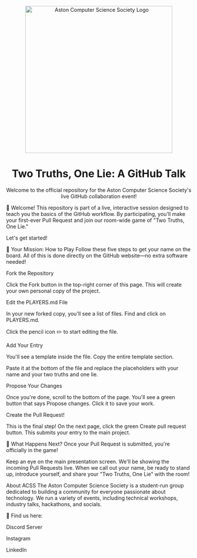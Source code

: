 <p align="center">
<img src="https://www.google.com/search?q=https://i.imgur.com/2c0d8gH.png" alt="Aston Computer Science Society Logo" width="400"/>
</p>

<h1 align="center">Two Truths, One Lie: A GitHub Talk</h1>

<p align="center">
Welcome to the official repository for the Aston Computer Science Society's live GitHub collaboration event!
</p>

👋 Welcome!
This repository is part of a live, interactive session designed to teach you the basics of the GitHub workflow. By participating, you'll make your first-ever Pull Request and join our room-wide game of "Two Truths, One Lie."

Let's get started!

🚀 Your Mission: How to Play
Follow these five steps to get your name on the board. All of this is done directly on the GitHub website—no extra software needed!

Fork the Repository

Click the Fork button in the top-right corner of this page. This will create your own personal copy of the project.

Edit the PLAYERS.md File

In your new forked copy, you'll see a list of files. Find and click on PLAYERS.md.

Click the pencil icon ✏️ to start editing the file.

Add Your Entry

You'll see a template inside the file. Copy the entire template section.

Paste it at the bottom of the file and replace the placeholders with your name and your two truths and one lie.

Propose Your Changes

Once you're done, scroll to the bottom of the page. You'll see a green button that says Propose changes. Click it to save your work.

Create the Pull Request!

This is the final step! On the next page, click the green Create pull request button. This submits your entry to the main project.

🤔 What Happens Next?
Once your Pull Request is submitted, you're officially in the game!

Keep an eye on the main presentation screen. We'll be showing the incoming Pull Requests live. When we call out your name, be ready to stand up, introduce yourself, and share your "Two Truths, One Lie" with the room!

About ACSS
The Aston Computer Science Society is a student-run group dedicated to building a community for everyone passionate about technology. We run a variety of events, including technical workshops, industry talks, hackathons, and socials.

🔗 Find us here:

Discord Server

Instagram

LinkedIn
